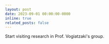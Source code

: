 ```yaml
---
layout: post
date: 2023-09-01 00:00:00-0000
inline: true
related_posts: false
---
```


Start visiting research in Prof. Vogiatzaki's group.